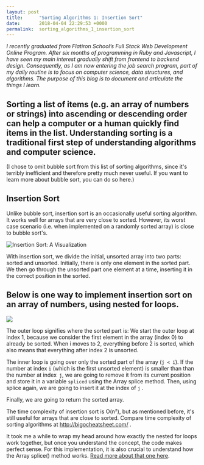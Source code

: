 ```yaml
---
layout: post
title:      "Sorting Algorithms 1: Insertion Sort"
date:       2018-04-04 22:29:53 +0000
permalink:  sorting_algorithms_1_insertion_sort
---
```



*I recently graduated from Flatiron School’s Full Stack Web Development Online Program. After six months of programming in Ruby and Javascript, I have seen my main interest gradually shift from frontend to backend design. Consequently, as I am now entering the job search program, part of my daily routine is to focus on computer science, data structures, and algorithms. The purpose of this blog is to document and articulate the things I learn.*

## Sorting a list of items (e.g. an array of numbers or strings) into ascending or descending order can help a computer or a human quickly find items in the list. Understanding sorting is a traditional first step of understanding algorithms and computer science. 

(I chose to omit bubble sort from this list of sorting algorithms, since it's terribly inefficient and therefore pretty much never useful. If you want to learn more about bubble sort, you can do so here.) 

## Insertion Sort

Unlike bubble sort, insertion sort is an occasionally useful sorting algorithm. It works well for arrays that are very close to sorted. However, its worst case scenario (i.e. when implemented on a randomly sorted array) is close to bubble sort's. 

![Insertion Sort: A Visualization](https://www.codeproject.com/KB/recipes/SortVisualization/Insertion_Sort.gif)


With insertion sort, we divide the initial, unsorted array into two parts: sorted and unsorted. Initially, there is only one element in the sorted part. We then go through the unsorted part one element at a time, inserting it in the correct position in the sorted. 

## Below is one way to implement insertion sort on an array of numbers, using nested for loops. 

![](https://i.imgur.com/gj5XBsL.png)

The outer loop signifies where the sorted part is: We start the outer loop at index 1, because we consider the first element in the array (index 0) to already be sorted. When i moves to 2, everything before 2 is sorted, which also means that everything after index 2 is unsorted. 

The inner loop is going over only the sorted part of the array (`j < i`). If the number at index `i` (which is the first unsorted element) is smaller than than the number at index` j`, we are going to remove it from its current position and store it in a variable `spliced` using the Array splice method. Then, using splice again, we are going to insert it at the index of `j` .

Finally, we are going to return the sorted array. 

The time complexity of insertion sort is O(n²), but as mentioned before, it's still useful for arrays that are close to sorted. Compare time complexity of sorting algorithms at http://bigocheatsheet.com/ .

It took me a while to wrap my head around how exactly the nested for loops work together, but once you understand the concept, the code makes perfect sense. For this implementation, it is also crucial to understand how the Array splice() method works. [Read more about that one here](https://developer.mozilla.org/en-US/docs/Web/JavaScript/Reference/Global_Objects/Array/splice). 








